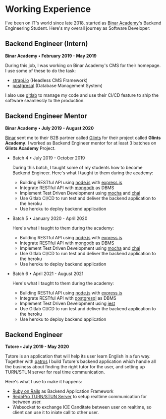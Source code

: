 # Working Experience

I've been on IT's world since late 2018, started as [Binar Academy](https://binaracademy.com)'s Backend Engineering Student. Here's my overall journey as Software Developer:

## Backend Engineer (Intern)

**Binar Academy • February 2019 - May 2019**

During this job, I was working on Binar Academy's CMS for their homepage. I use some of these to do the task:

- [strapi.io](https://strapi.io/) (Headless CMS Framework)
- [postgresql](https://postgresql.org/) (Database Management System)

I also use [gitlab](https://gitlab.com) to manage my code and use their CI/CD feature to ship the software seamlessly to the production.

## Backend Engineer Mentor

**Binar Academy • July 2019 - August 2020**

[Binar](https://binaracademy.com) sent me to their B2B partner called [Glints](https://glints.com) for their project called **Glints Academy**. I worked as Backend Engineer mentor for at least 3 batches on **Glints Academy** Project.

- Batch 4 • July 2019 - October 2019

  During this batch, I taught some of my students how to become Backend Engineer. Here's what I taught to them during the academy:

  - Building RESTful API using [node.js](https://nodejs.org) with [express.js](expressjs.com)
  - Integrate RESTful API with [mongodb](https://www.mongodb.com/) as DBMS
  - Implement Test Driven Development using [mocha](https://mochajs.org/) and [chai](https://www.chaijs.com/)
  - Use Gitlab CI/CD to run test and deliver the backend application to the heroku
  - Use heroku to deploy backend application

- Batch 5 • January 2020 - April 2020

  Here's what I taught to them during the academy:

  - Building RESTful API using [node.js](https://nodejs.org) with [express.js](expressjs.com)
  - Integrate RESTful API with [mongodb](https://www.mongodb.com/) as DBMS
  - Implement Test Driven Development using [mocha](https://mochajs.org/) and [chai](https://www.chaijs.com/)
  - Use Gitlab CI/CD to run test and deliver the backend application to the heroku
  - Use heroku to deploy backend application

- Batch 6 • April 2021 - August 2021

  Here's what I taught to them during the academy:

  - Building RESTful API using [node.js](https://nodejs.org) with [express.js](expressjs.com)
  - Integrate RESTful API with [postgresql](https://postgresql.org) as DBMS
  - Implement Test Driven Development using [jest](https://jestjs.io/)
  - Use Gitlab CI/CD to run test and deliver the backend application to the heroku
  - Use heroku to deploy backend application

## Backend Engineer

**Tutore • July 2019 - May 2020**

Tutore is an application that will help its user learn English in a fun way. Together with [qatros](https://qatros.com/) I build Tutore's backend application which handle all the business about finding the right tutor for the user, and setting up TURN/STUN server for real time communication.

Here's what I use to make it happens:

- [Ruby on Rails](https://rubyonrails.org/) as Backend Application Framework
- [Red5Pro TURN/STUN Server](https://www.red5pro.com/docs/plugins/webrtc/turnstun/) to setup realtime communication for between user.
- Websocket to exchange ICE Canditate between user on realtime, so client can use it to iniate call to other user.
